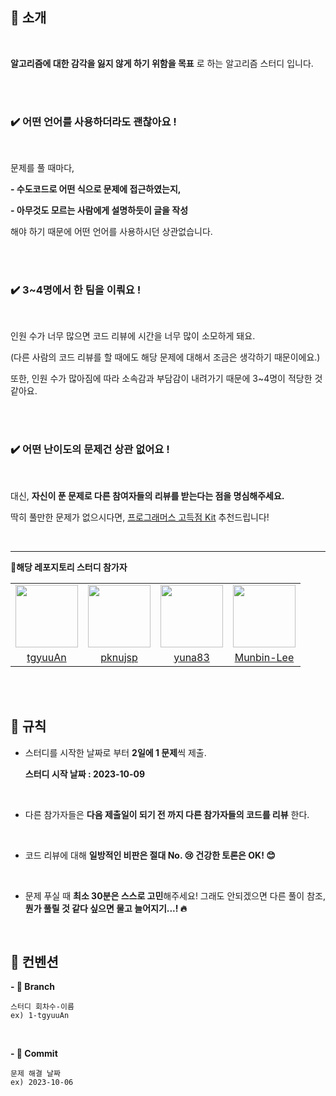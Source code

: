 ## 🌟  소개

<br>

**알고리즘에 대한 감각을 잃지 않게 하기 위함을 목표** 로 하는 알고리즘 스터디 입니다.

<br><br>

<h3>✔️ 어떤 언어를 사용하더라도 괜찮아요 !</h3>

<br>

문제를 풀 때마다,

**- 수도코드로 어떤 식으로 문제에 접근하였는지,**

**- 아무것도 모르는 사람에게 설명하듯이 글을 작성**

해야 하기 때문에 어떤 언어를 사용하시던 상관없습니다.

<br><br>

<h3>✔️ 3~4명에서 한 팀을 이뤄요 !</h3>

<br>

인원 수가 너무 많으면 코드 리뷰에 시간을 너무 많이 소모하게 돼요.

(다른 사람의 코드 리뷰를 할 때에도 해당 문제에 대해서 조금은 생각하기 때문이에요.)

또한, 인원 수가 많아짐에 따라 소속감과 부담감이 내려가기 때문에 3~4명이 적당한 것 같아요.

<br><br>

<h3>✔️ 어떤 난이도의 문제건 상관 없어요 !</h3>

<br>

대신, **자신이 푼 문제로 다른 참여자들의 리뷰를 받는다는 점을 명심해주세요.**


딱히 풀만한 문제가 없으시다면, [프로그래머스 고득점 Kit](https://school.programmers.co.kr/learn/challenges?tab=algorithm_practice_kit) 추천드립니다!

<br><hr>

**🧩해당 레포지토리 스터디 참가자**

<table>
  <tr>
    <td align="center"><a href="https://github.com/tgyuuAn"><img src="https://avatars.githubusercontent.com/u/116813010?v=4" width="100px;" alt=""/>
    <td align="center"><a href="http://github.com/pknujsp"><img src="https://avatars.githubusercontent.com/u/48265129?s=64&v=4" width="100px;" alt=""/>
    <td align="center"><a href="http://github.com/yuna83"><img src="https://avatars.githubusercontent.com/u/140380279?v=4" width="100px;" alt=""/>
    <td align="center"><a href="https://github.com/Munbin-Lee"><img src="https://avatars.githubusercontent.com/u/100560031?v=4" width="100px;" alt=""/>
  </tr>
    <tr>
    <td align="center"><a href="https://github.com/tgyuuAn" title="Code">tgyuuAn</a></td>
    <td align="center"><a href="https://github.com/pknujsp" title="Code">pknujsp</a></td>
    <td align="center"><a href="https://github.com/yuna83" title="Code">yuna83</a></td>
    <td align="center"><a href="https://github.com/Munbin-Lee" title="Code">Munbin-Lee</a></td>
  </tr>
</table>

<br><br>

## 🤝 규칙

- 스터디를 시작한 날짜로 부터 **2일에 1 문제**씩 제출.

  **스터디 시작 날짜 : 2023-10-09**

<br>

- 다른 참가자들은 **다음 제출일이 되기 전 까지 다른 참가자들의 코드를 리뷰** 한다.

<br>

- 코드 리뷰에 대해 **일방적인 비판은 절대 No. 😢  건강한 토론은 OK! 😊**

<br>

- 문제 푸실 때 **최소 30분은 스스로 고민**해주세요! 그래도 안되겠으면 다른 풀이 참조, **뭔가 풀릴 것 같다 싶으면 물고 늘어지기...! 🔥**

<br>

## 🧩 컨벤션

**- 🌲 Branch**

```
스터디 회차수-이름
ex) 1-tgyuuAn
```

<br>

**- 💫 Commit**

``` 
문제 해결 날짜
ex) 2023-10-06
```
